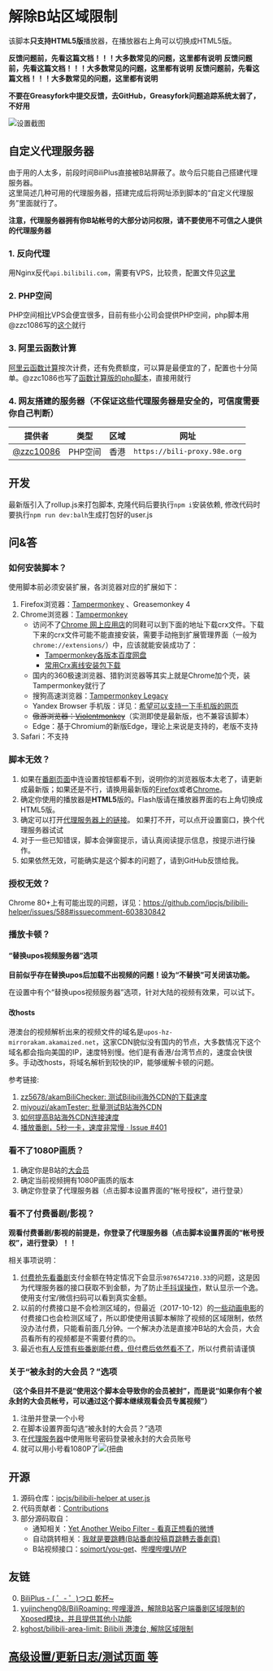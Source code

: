 # 解除B站区域限制

该脚本**只支持HTML5版**播放器，在播放器右上角可以切换成HTML5版。

**反馈问题前，先看这篇文档！！！大多数常见的问题，这里都有说明**
**反馈问题前，先看这篇文档！！！大多数常见的问题，这里都有说明**
**反馈问题前，先看这篇文档！！！大多数常见的问题，这里都有说明**

**不要在Greasyfork中提交反馈，去GitHub，Greasyfork问题追踪系统太弱了，不好用**

![设置截图](https://greasyfork.s3.us-east-2.amazonaws.com/malm3g4mdbzjgqcgjx2mt1pu6chl?response-content-disposition=inline%3B%20filename%3D%22Image.png%22%3B%20filename%2A%3DUTF-8%27%27Image.png&response-content-type=image%2Fpng&X-Amz-Algorithm=AWS4-HMAC-SHA256&X-Amz-Credential=AKIAQVNJDSASOPLR55E4%2F20201115%2Fus-east-2%2Fs3%2Faws4_request&X-Amz-Date=20201115T160156Z&X-Amz-Expires=300&X-Amz-SignedHeaders=host&X-Amz-Signature=8a475986a15baf1ebcbef1bcc76533355a692dac11491e900ed06471d98443cb)

## 自定义代理服务器

由于用的人太多，前段时间BiliPlus直接被B站屏蔽了。故今后只能自己搭建代理服务器。  
这里简述几种可用的代理服务器，搭建完成后将网址添到脚本的“自定义代理服务”里面就行了。

**注意，代理服务器拥有你B站帐号的大部分访问权限，请不要使用不可信之人提供的代理服务器**

### 1. 反向代理

用Nginx反代`api.bilibili.com`，需要有VPS，比较贵，配置文件见[这里](https://github.com/ipcjs/bilibili-helper/pull/711#issue-542876230)

### 2. PHP空间

PHP空间相比VPS会便宜很多，目前有些小公司会提供PHP空间，php脚本用@zzc1086写的[这个](https://github.com/zzc10086/grocery_store/blob/master/bili_proxy/BPplayurl.php)就行

### 3. 阿里云函数计算

[阿里云函数计算](https://www.aliyun.com/product/fc)按次计费，还有免费额度，可以算是最便宜的了，配置也十分简单。@zzc1086也写了[函数计算版的php脚本](https://github.com/zzc10086/grocery_store/blob/master/bili_proxy/aliyun_Serverless_BPplayurl.php)，直接用就行

### 4. 网友搭建的服务器（**不保证**这些代理服务器是安全的，可信度需要你自己判断）

| 提供者                                   | 类型    | 区域 | 网址                         |
| ---------------------------------------- | ------- | ---- | ---------------------------- |
| [@zzc10086](https://github.com/zzc10086) | PHP空间 | 香港 | `https://bili-proxy.98e.org` |


## 开发

最新版引入了rollup.js来打包脚本, 克隆代码后要执行`npm i`安装依赖, 修改代码时要执行`npm run dev:balh`生成打包好的user.js

## 问&答

### 如何安装脚本？

使用脚本前必须安装扩展，各浏览器对应的扩展如下：

1. Firefox浏览器：[Tampermonkey](https://addons.mozilla.org/en-US/firefox/addon/tampermonkey/) 、Greasemonkey 4
2. Chrome浏览器：[Tampermonkey](https://chrome.google.com/webstore/detail/tampermonkey/dhdgffkkebhmkfjojejmpbldmpobfkfo)
    * 访问不了[Chrome 网上应用店](https://chrome.google.com/webstore/category/extensions)的同鞋可以到下面的地址下载crx文件。下载下来的crx文件可能不能直接安装，需要手动拖到扩展管理界面（一般为`chrome://extensions/`）中，应该就能安装成功了：
        * [Tampermonkey各版本百度网盘](https://pan.baidu.com/s/1nuCc4Al)
        * [常用Crx离线安装包下载](https://yurl.sinaapp.com/crx2.php)
    * 国内的360极速浏览器、猎豹浏览器等其实上就是Chrome加个壳，装Tampermonkey就行了
    * 搜狗高速浏览器：[Tampermonkey Legacy](https://ie.sogou.com/app/app_4326.html)
    * Yandex Browser 手机版：详见：[希望可以支持一下手机版的网页](https://github.com/ipcjs/bilibili-helper/issues/112)
    * <del>傲游浏览器：[Violentmonkey](https://extension.maxthon.com/detail/index.php?view_id=1680)</del>（实测即使是最新版，也不兼容该脚本）
    * Edge：基于Chromium的新版Edge，理论上来说是支持的，老版不支持
3. Safari：不支持


### 脚本无效？

1. 如果在[番剧页面](https://bangumi.bilibili.com/anime/5551)中连设置按钮都看不到，说明你的浏览器版本太老了，请更新成最新版；如果还是不行，请换用最新版的[Firefox](https://www.mozilla.org/en-US/firefox/new/)或者[Chrome](https://www.google.com/chrome/browser/desktop/index.html)。
2. 确定你使用的播放器是**HTML5**版的。Flash版请在播放器界面的右上角切换成HTML5版。
3. 确定可以打开[代理服务器上的链接](https://biliplus.ipcjs.top/api/bangumi?season=5551)。 如果打不开，可以点开设置窗口，换个代理服务器试试
4. 对于一些已知错误，脚本会弹窗提示，请认真阅读提示信息，按提示进行操作。
5. 如果依然无效，可能确实是这个脚本的问题了，请到GitHub反馈给我。

### 授权无效？

Chrome 80+上有可能出现的问题，详见：https://github.com/ipcjs/bilibili-helper/issues/588#issuecomment-603830842

### 播放卡顿？

#### “替换upos视频服务器”选项

**目前似乎存在替换upos后加载不出视频的问题！设为“不替换”可关闭该功能。**

在设置中有个“替换upos视频服务器”选项，针对大陆的视频有效果，可以试下。

#### 改hosts

港澳台的视频解析出来的视频文件的域名是`upos-hz-mirrorakam.akamaized.net`，这家CDN貌似没有国内的节点，大多数情况下这个域名都会指向美国的IP，速度特别慢。他们是有香港/台湾节点的，速度会快很多。手动改hosts，将域名解析到较快的IP，能够缓解卡顿的问题。

参考链接:  

1. [zz5678/akamBiliChecker: 测试Bilibili海外CDN的下载速度](https://github.com/zz5678/akamBiliChecker)
2. [miyouzi/akamTester: 批量测试B站海外CDN](https://github.com/miyouzi/akamTester)
3. [如何提高B站海外CDN连接速度](https://www.bilibili.com/read/cv3118508)
4. [播放番剧，5秒一卡，速度非常慢 · Issue #401](https://github.com/ipcjs/bilibili-helper/issues/401)

### 看不了1080P画质？

1. 确定你是B站的[大会员](https://big.bilibili.com/site/big.html)
2. 确定当前视频拥有1080P画质的版本
3. 确定你登录了代理服务器（点击脚本设置界面的“帐号授权”，进行登录）

### 看不了付费番剧/影视？

**观看付费番剧/影视的前提是，你登录了代理服务器（点击脚本设置界面的“帐号授权”，进行登录）！！**

相关事项说明：

1. [付费抢先看番剧](https://bangumi.bilibili.com/anime/6012/play#103819)支付金额在特定情况下会显示`9876547210.33`的问题，这是因为代理服务器的接口获取不到金额，为了防止[手抖误操作](https://bangumi.bilibili.com/anime/5852/play?aid=9815508#103960#reply238854223)，默认显示一个逸。使用支付宝/微信扫码可以看到真实金额。
2. 以前的付费接口是不会检测区域的，但最近（2017-10-12）的[一些动画电影](https://bangumi.bilibili.com/movie/12116)的付费接口也会检测区域了，所以即使使用该脚本解除了视频的区域限制，依然没办法付费，只能看前面几分钟。一个解决办法是直接冲B站的大会员，大会员看所有的视频都是不需要付费的🙄。
3. 最近也[有人反馈有些番剧能付费，但付费后依然看不了](https://greasyfork.org/zh-CN/forum/discussion/29953/x)，所以付费前请谨慎

### 关于“被永封的大会员？”选项

**（这个条目并不是说“使用这个脚本会导致你的会员被封”，而是说“如果你有个被永封的大会员帐号，可以通过这个脚本继续观看会员专属视频”）**

1. 注册并登录一个小号
2. 在脚本设置界面勾选“被永封的大会员？”选项
3. 在[代理服务器](https://www.biliplus.com/login)中使用账号密码登录被永封的大会员账号
4. 就可以用小号看1080P了<img src="https://bbs.saraba1st.com/2b/static/image/smiley/nq/001.gif" alt="(扭曲"/>

## 开源

1. 源码仓库：[ipcjs/bilibili-helper at user.js](https://github.com/ipcjs/bilibili-helper/tree/user.js)
2. 代码贡献者：[Contributions](https://github.com/ipcjs/bilibili-helper/graphs/contributors)
3. 部分源码取自：
    - 通知相关：[Yet Another Weibo Filter - 看真正想看的微博](https://tiansh.github.io/yawf/zh-cn.html)
    - 自动跳转相关：[我就是要跳轉(B站番劇投稿頁跳轉去番劇頁)](https://greasyfork.org/zh-CN/scripts/29151)
    - B站视频接口：[soimort/you-get](https://github.com/soimort/you-get)、[哔哩哔哩UWP](https://www.microsoft.com/zh-cn/store/p/%E5%93%94%E5%93%A9%E5%93%94%E5%93%A9uwp/9n7c87236453)

## 友链

0. [BiliPlus - ( ゜- ゜)つロ 乾杯~](https://www.biliplus.com/)
1. [yujincheng08/BiliRoaming: 哔哩漫游，解除B站客户端番剧区域限制的Xposed模块，并且提供其他小功能](https://github.com/yujincheng08/BiliRoaming)
2. [kghost/bilibili-area-limit: Bilibili 港澳台, 解除区域限制](https://github.com/kghost/bilibili-area-limit)

## [高级设置/更新日志/测试页面 等](https://github.com/ipcjs/bilibili-helper/blob/user.js/packages/unblock-area-limit/README.dev.md)
